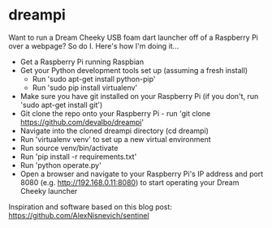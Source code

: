 dreampi
=======

Want to run a Dream Cheeky USB foam dart launcher off of a Raspberry Pi over a webpage? So do I. Here's how I'm doing
it...

* Get a Raspberry Pi running Raspbian
* Get your Python development tools set up (assuming a fresh install)
  - Run 'sudo apt-get install python-pip'
  - Run 'sudo pip install virtualenv'
* Make sure you have git installed on your Raspberry Pi (if you don't, run 'sudo apt-get install git')
* Git clone the repo onto your Raspberry Pi - run 'git clone https://github.com/devalbo/dreampi'
* Navigate into the cloned dreampi directory (cd dreampi)
* Run 'virtualenv venv' to set up a new virtual environment
* Run source venv/bin/activate
* Run 'pip install -r requirements.txt'
* Run 'python operate.py'
* Open a browser and navigate to your Raspberry Pi's IP address and port 8080 (e.g. http://192.168.0.11:8080) to start
operating your Dream Cheeky launcher

Inspiration and software based on this blog post: https://github.com/AlexNisnevich/sentinel
